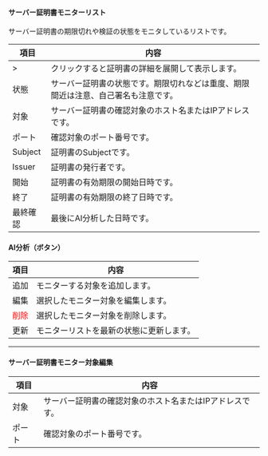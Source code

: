 #### サーバー証明書モニターリスト

<div class="text-xl mb-4">
サーバー証明書の期限切れや検証の状態をモニタしているリストです。
</div>

<div class="text-xl">

|項目|内容|
|----|----|
|>|クリックすると証明書の詳細を展開して表示します。|
|状態|サーバー証明書の状態です。期限切れなどは重度、期限間近は注意、自己署名も注意です。|
|対象|サーバー証明書の確認対象のホスト名またはIPアドレスです。|
|ポート|確認対象のポート番号です。|
|Subject|証明書のSubjectです。|
|Issuer|証明書の発行者です。|
|開始|証明書の有効期限の開始日時です。|
|終了|証明書の有効期限の終了日時です。|
|最終確認|最後にAI分析した日時です。|

</div>

>>>

#### AI分析（ボタン）

<div class="text-xl">

|項目|内容|
|----|----|
|追加|モニターする対象を追加します。|
|編集|選択したモニター対象を編集します。|
|<span style="color: red;">削除</span>|選択したモニター対象を削除します。|
|更新|モニターリストを最新の状態に更新します。|

</div>


---
#### サーバー証明書モニター対象編集

<div class="text-xl">

|項目|内容|
|----|----|
|対象|サーバー証明書の確認対象のホスト名またはIPアドレスです。|
|ポート|確認対象のポート番号です。|

</div>


